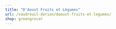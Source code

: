 ```yaml
---
title: "D'Aoust Fruits et Légumes"
url: /vaudreuil-dorion/daoust-fruits-et-legumes/
shop: greengrocer
---
```

